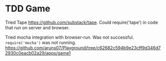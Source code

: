 # TDD Game

Tried Tape https://github.com/substack/tape. Could require('tape') in code that run on server and browser. 

Tried mocha integration with browser-run. Was not successful. `require('mocha')` was not running. https://github.com/aruns07/Playground/tree/c62682c594b9e23cff9d346d72930c0eacb02a29/apps/game1

